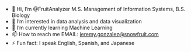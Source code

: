 - 👋 Hi, I’m @FruitAnalyzer M.S. Management of Information Systems, B.S. Biology
- 👀 I’m interested in data analysis and data visualization
- 🌱 I’m currently learning Machine Learning
- 📫 How to reach me EMAIL: jeremy.gonzalez@snowfruit.com
- ⚡ Fun fact: I speak English, Spanish, and Japanese
